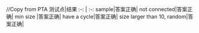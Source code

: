 //Copy from PTA
测试点|结果
:-: | :-: 
sample|答案正确|
not connected|答案正确|
min size |答案正确|
have a cycle|答案正确|
size larger than 10, random|答案正确|